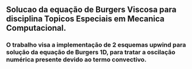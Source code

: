 ## Solucao da equação de Burgers Viscosa para disciplina Topicos Especiais em Mecanica Computacional.

### O trabalho visa a implementação de 2 esquemas upwind para solução da equação de Burgers 1D, para tratar a oscilação numérica presente devido ao termo convectivo.
